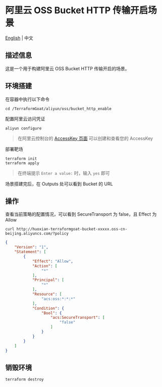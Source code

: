 # 阿里云 OSS Bucket HTTP 传输开启场景

[English](./README.md) | 中文

## 描述信息

这是一个用于构建阿里云 OSS Bucket HTTP 传输开启的场景。

## 环境搭建

在容器中执行以下命令

```shell
cd /TerraformGoat/aliyun/oss/bucket_http_enable
```

配置阿里云访问凭证

```shell
aliyun configure
```

> 在阿里云控制台的 [AccessKey 页面](https://ram.console.aliyun.com/manage/ak) 可以创建和查看您的 AccessKey

部署靶场

```shell
terraform init
terraform apply
```

> 在终端提示 `Enter a value:` 时，输入 `yes` 即可

场景搭建完后，在 Outputs 处可以看到 Bucket 的 URL

## 操作

查看当前策略的配置情况，可以看到 SecureTransport 为 false，且 Effect 为 Allow

```shell
curl http://huoxian-terraformgoat-bucket-xxxxx.oss-cn-beijing.aliyuncs.com/?policy
```

```json
{
    "Version": "1", 
    "Statement": [
        {
            "Effect": "Allow", 
            "Action": [
                "*"
            ], 
            "Principal": [
                "*"
            ], 
            "Resource": [
                "acs:oss:*:*:*"
            ], 
            "Condition": {
                "Bool": {
                    "acs:SecureTransport": [
                        "false"
                    ]
                }
            }
        }
    ]
}
```

## 销毁环境

```shell
terraform destroy
```
